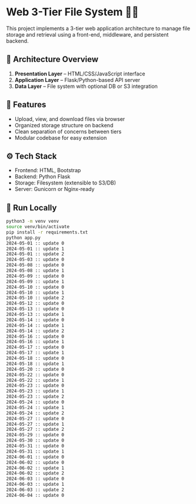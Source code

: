 # Web 3-Tier File System 📁🌐

This project implements a 3-tier web application architecture to manage file storage and retrieval using a front-end, middleware, and persistent backend.

## 🧱 Architecture Overview

1. **Presentation Layer** – HTML/CSS/JavaScript interface
2. **Application Layer** – Flask/Python-based API server
3. **Data Layer** – File system with optional DB or S3 integration

## 🔧 Features
- Upload, view, and download files via browser
- Organized storage structure on backend
- Clean separation of concerns between tiers
- Modular codebase for easy extension

## ⚙️ Tech Stack
- Frontend: HTML, Bootstrap
- Backend: Python Flask
- Storage: Filesystem (extensible to S3/DB)
- Server: Gunicorn or Nginx-ready

## 🚀 Run Locally
```bash
python3 -m venv venv
source venv/bin/activate
pip install -r requirements.txt
python app.py
2024-05-01 :: update 0
2024-05-01 :: update 1
2024-05-01 :: update 2
2024-05-03 :: update 0
2024-05-08 :: update 0
2024-05-08 :: update 1
2024-05-09 :: update 0
2024-05-09 :: update 1
2024-05-10 :: update 0
2024-05-10 :: update 1
2024-05-10 :: update 2
2024-05-12 :: update 0
2024-05-13 :: update 0
2024-05-13 :: update 1
2024-05-14 :: update 0
2024-05-14 :: update 1
2024-05-14 :: update 2
2024-05-16 :: update 0
2024-05-16 :: update 1
2024-05-17 :: update 0
2024-05-17 :: update 1
2024-05-18 :: update 0
2024-05-18 :: update 1
2024-05-20 :: update 0
2024-05-22 :: update 0
2024-05-22 :: update 1
2024-05-23 :: update 0
2024-05-23 :: update 1
2024-05-23 :: update 2
2024-05-24 :: update 0
2024-05-24 :: update 1
2024-05-24 :: update 2
2024-05-27 :: update 0
2024-05-27 :: update 1
2024-05-27 :: update 2
2024-05-29 :: update 0
2024-05-30 :: update 0
2024-05-31 :: update 0
2024-05-31 :: update 1
2024-06-01 :: update 0
2024-06-02 :: update 0
2024-06-02 :: update 1
2024-06-02 :: update 2
2024-06-03 :: update 0
2024-06-03 :: update 1
2024-06-03 :: update 2
2024-06-04 :: update 0
